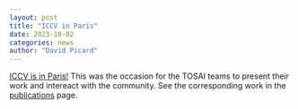 ```yaml
---
layout: post
title: "ICCV in Paris"
date: 2023-10-02
categories: news
author: "David Picard"
---
```

<a href="https://iccv2023.thecvf.com/">ICCV is in Paris!</a> This was the occasion for the TOSAI teams to present their work and intereact with the community. See the corresponding work in the <a href="/publications.html">publications</a> page.

